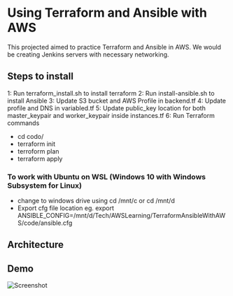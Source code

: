 # Using Terraform and Ansible with AWS
This projected aimed to practice Terraform and Ansible in AWS. We would be creating Jenkins servers with necessary networking. 

## Steps to install

1: Run terraform_install.sh to install terraform
2: Run install-ansible.sh to install Ansible
3: Update S3 bucket and AWS  Profile in backend.tf
4: Update profile and DNS in variabled.tf
5: Update public_key location for both master_keypair and worker_keypair inside instances.tf
6: Run Terraform commands
- cd codo/
- terraform init
- terroform plan
- terraform apply

### To work with Ubuntu on WSL (Windows 10 with Windows Subsystem for Linux)

- change to windows drive using cd /mnt/c or cd /mnt/d
- Export cfg file  location eg.
    export ANSIBLE_CONFIG=/mnt/d/Tech/AWSLearning/TerraformAnsibleWithAWS/code/ansible.cfg

## Architecture

## Demo 
![Screenshot](AWSTerrraformAndAnsible.gif)